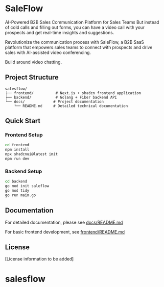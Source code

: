 # SaleFlow

AI-Powered B2B Sales Communication Platform for Sales Teams
But instead of cold calls and filling out forms, you can have a video call with your prospects and get real-time insights and suggestions.

Revolutionize the communication process with SaleFlow, a B2B SaaS platform that empowers sales teams to connect with prospects and drive sales with AI-assisted video conferencing.

Build around video chatting.

## Project Structure

```
salesflow/
├── frontend/          # Next.js + shadcn frontend application
├── backend/           # Golang + Fiber backend API
└── docs/             # Project documentation
    └── README.md     # Detailed technical documentation
```

## Quick Start

### Frontend Setup
```bash
cd frontend
npm install
npx shadcnui@latest init
npm run dev
```

### Backend Setup
```bash
cd backend
go mod init saleflow
go mod tidy
go run main.go
```

## Documentation

For detailed documentation, please see [docs/README.md](docs/README.md)

For basic frontend development, see [frontend/README.md](frontend/README.md)

## License

[License information to be added]
# salesflow
